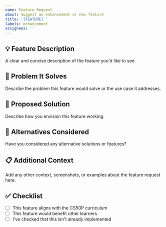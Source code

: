 ```yaml
---
name: Feature Request
about: Suggest an enhancement or new feature
title: '[FEATURE] '
labels: enhancement
assignees: ''
---
```


## 💡 Feature Description

A clear and concise description of the feature you'd like to see.

## 🎯 Problem It Solves

Describe the problem this feature would solve or the use case it addresses.

## 💭 Proposed Solution

Describe how you envision this feature working.

## 🔄 Alternatives Considered

Have you considered any alternative solutions or features?

## 📋 Additional Context

Add any other context, screenshots, or examples about the feature request here.

## ✅ Checklist

- [ ] This feature aligns with the CS50P curriculum
- [ ] This feature would benefit other learners
- [ ] I've checked that this isn't already implemented
